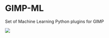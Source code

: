 # GIMP-ML
Set of Machine Learning Python plugins for GIMP

[![](http://img.youtube.com/vi/V5FntRVg8Eo/0.jpg)](http://www.youtube.com/watch?v=V5FntRVg8Eo "")

